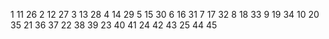 1 11 26
2 12 27
3 13 28
4 14 29
5 15 30
6 16 31
7 17 32
8 18 33
9 19 34
10 20 35
21 36 37
22 38 39
23 40 41
24 42 43
25 44 45
